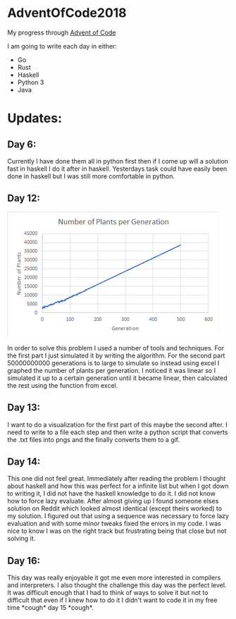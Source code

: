 # AdventOfCode2018
My progress through [Advent of Code](https://adventofcode.com/)

I am going to write each day in either:

- Go
- Rust
- Haskell
- Python 3
- Java

# Updates:

## Day 6:
Currently I have done them all in python first then if I come up will a 
solution fast in haskell I do it after in haskell. Yesterdays task could 
have easily been done in haskell but I was still more comfortable in python.

## Day 12:
![Visualization](https://github.com/McRaeAlex/AdventOfCode2018/blob/master/Visualizations/Day12.png)

In order to solve this problem I used a number of tools and techniques. For the
first part I just simulated it by writing the algorithm. For the second part
50000000000 generations is to large to simulate so instead using excel I graphed
the number of plants per generation. I noticed it was linear so I simulated it
up to a certain generation  until it became linear, then calculated the rest
using the function from excel.

## Day 13:
I want to do a visualization for the first part of this maybe the second after.
I need to write to a file each step and then write a python script that converts
the .txt files into pngs and the finally converts them to a gif.

## Day 14:
This one did not feel great. Immediately after reading the problem I thought 
about haskell and how this was perfect for a infinite list but when I got down
to writing it, I did not have the haskell knowledge to do it. I did not know 
how to force lazy evaluate. After almost giving up I found someone elses solution
on Reddit which looked almost identical (except theirs worked) to my solution.
I figured out that using a sequence was necessary to force lazy evaluation and with
some minor tweaks fixed the errors in my code. I was nice to know I was on the 
right track but frustrating being that close but not solving it.


## Day 16:
This day was really enjoyable it got me even more interested in compilers and 
interpreters. I also thought the challenge this day was the perfect level. It was
difficult enough that I had to think of ways to solve it but not to difficult
that even if I knew how to do it I didn't want to code it in my free time
\*cough\* day 15 \*cough\*.